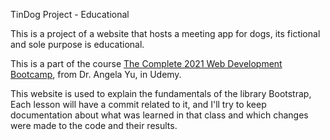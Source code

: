 TinDog Project - Educational

This is a project of a website that hosts a meeting app for dogs, its fictional and sole purpose is educational.

This is a part of the course  [The Complete 2021 Web Development Bootcamp](https://www.udemy.com/course/the-complete-web-development-bootcamp/), from Dr. Angela Yu, in Udemy.

This website is used to explain the fundamentals of the library Bootstrap, Each lesson will have a commit related to it, and I'll try to keep documentation about what was learned in that class and which changes were made to the code and their results.
